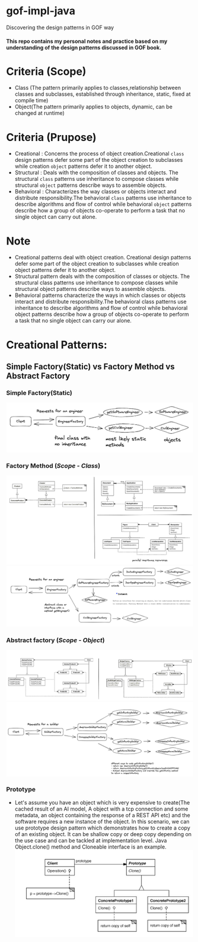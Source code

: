 # gof-impl-java
Discovering the design patterns in GOF way

#### This repo contains my personal notes and practice based on my understanding of the design patterns discussed in GOF book.

# Criteria (Scope)
- Class (The pattern primarily applies to classes,relationship between classes and subclasses, established through inheritance, static, fixed at compile time)
- Object(The pattern primarily applies to objects, dynamic, can be changed at runtime)


# Criteria (Prupose)
- Creational : Concerns the process of object creation.Creational `class` design patterns defer some part of the object creation to subclasses while creation `object` patterns defer it to another object.
- Structural : Deals with the composition of classes and objects. The structural `class` patterns use inheritance to compose classes while structural `object` patterns describe ways to assemble objects.
- Behavioral : Characterizes the way classes or objects interact and distribute responsibility.The behavioral `class` patterns use inheritance to describe algorithms and flow of control while behavioral `object` patterns describe how a group of objects co-operate to perform a task that no single object can carry out alone.
# Note
- Creational patterns deal with object creation. Creational design patterns defer some part of the object creation to subclasses while creation object patterns defer it to another object.
- Structural pattern deals with the composition of classes or objects. The structural class patterns use inheritance to compose classes while structural object patterns describe ways to assemble objects.
-  Behavioral patterns characterize the ways in which classes or objects interact and distribute responsibility.The behavioral class patterns use inheritance to describe algorithms and flow of control while behavioral object patterns describe how a group of objects co-operate to perform a task that no single object can carry our alone.

# Creational Patterns:
## Simple Factory(Static) vs Factory Method vs Abstract Factory

### Simple Factory(Static)
![](assets/simple-factory.jpeg)
### Factory Method (*Scope - Class*)
![](assets/fm-gof.jpeg)
![](assets/factory-method.jpeg)

### Abstract factory (*Scope - Object*)
![](assets/af-gof.jpeg)
![](assets/abstract-factory.jpeg)

### Prototype
- Let's assume you have an object which is very expensive to create(The cached result of an AI model, A object with a tcp connection and some metadata, an object containing the response of a REST API etc) and the software requires a new instance of the object. In this scenario, we can use prototype design pattern which demonstrates how to create a copy of an existing object. It can be shallow copy or deep copy depending on the use case and can be tackled at implementation level. Java Object.clone() method and Cloneable interface is an example.
![](assets/prototype-gof.jpeg)
